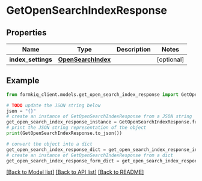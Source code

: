 # GetOpenSearchIndexResponse


## Properties

Name | Type | Description | Notes
------------ | ------------- | ------------- | -------------
**index_settings** | [**OpenSearchIndex**](OpenSearchIndex.md) |  | [optional] 

## Example

```python
from formkiq_client.models.get_open_search_index_response import GetOpenSearchIndexResponse

# TODO update the JSON string below
json = "{}"
# create an instance of GetOpenSearchIndexResponse from a JSON string
get_open_search_index_response_instance = GetOpenSearchIndexResponse.from_json(json)
# print the JSON string representation of the object
print(GetOpenSearchIndexResponse.to_json())

# convert the object into a dict
get_open_search_index_response_dict = get_open_search_index_response_instance.to_dict()
# create an instance of GetOpenSearchIndexResponse from a dict
get_open_search_index_response_form_dict = get_open_search_index_response.from_dict(get_open_search_index_response_dict)
```
[[Back to Model list]](../README.md#documentation-for-models) [[Back to API list]](../README.md#documentation-for-api-endpoints) [[Back to README]](../README.md)


